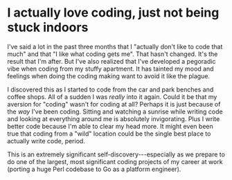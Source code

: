 # I actually love coding, just not being stuck indoors

I've said a lot in the past three months that I "actually don't like to code that much" and that "I like what coding gets me". That hasn't changed. It's the result that I'm after. But I've also realized that I've developed a pegoradic vibe when coding from my stuffy apartment. It has tainted my mood and feelings when doing the coding making want to avoid it like the plague.

I discovered this as I started to code from the car and park benches and coffee shops. All of a sudden I was *really* into it again. Could it be that my aversion for "coding" wasn't for coding at all? Perhaps it is just because of the *way* I've been coding. Sitting and watching a sunrise while writing code and looking at everything around me is absolutely invigorating. Plus I write better code because I'm able to clear my head more. It might even been true that coding from a "wild" location could be the single best place to actually write code, period.

This is an extremely significant self-discovery---especially as we prepare to do one of the largest, most significant coding projects of my career at work (porting a huge Perl codebase to Go as a platform engineer).

